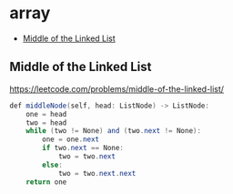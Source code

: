 # array

+ [Middle of the Linked List](#middle-of-the-linked-list)

## Middle of the Linked List

https://leetcode.com/problems/middle-of-the-linked-list/

```java
def middleNode(self, head: ListNode) -> ListNode:
    one = head
    two = head
    while (two != None) and (two.next != None):
        one = one.next
        if two.next == None:
            two = two.next
        else:
            two = two.next.next
    return one
```